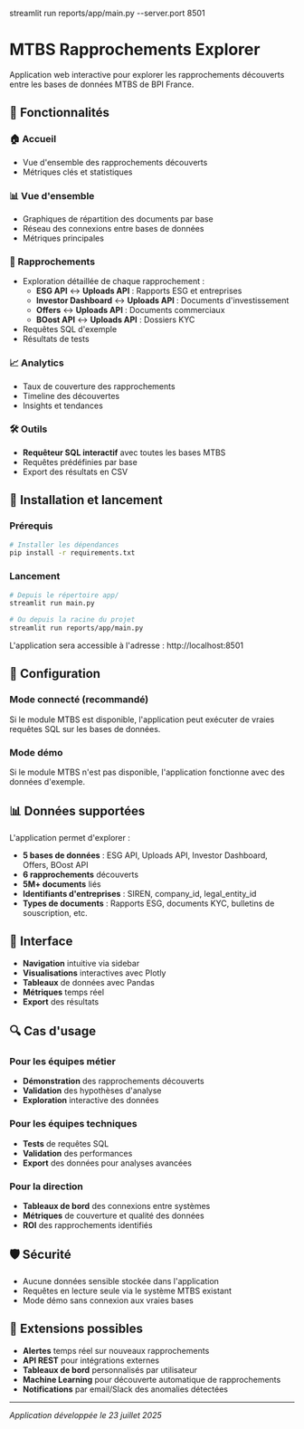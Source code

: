 streamlit run reports/app/main.py --server.port 8501

# MTBS Rapprochements Explorer

Application web interactive pour explorer les rapprochements découverts entre les bases de données MTBS de BPI France.

## 🎯 Fonctionnalités

### 🏠 Accueil
- Vue d'ensemble des rapprochements découverts
- Métriques clés et statistiques

### 📊 Vue d'ensemble  
- Graphiques de répartition des documents par base
- Réseau des connexions entre bases de données
- Métriques principales

### 🔗 Rapprochements
- Exploration détaillée de chaque rapprochement :
  - **ESG API** ↔ **Uploads API** : Rapports ESG et entreprises
  - **Investor Dashboard** ↔ **Uploads API** : Documents d'investissement  
  - **Offers** ↔ **Uploads API** : Documents commerciaux
  - **BOost API** ↔ **Uploads API** : Dossiers KYC
- Requêtes SQL d'exemple
- Résultats de tests

### 📈 Analytics
- Taux de couverture des rapprochements
- Timeline des découvertes
- Insights et tendances

### 🛠️ Outils
- **Requêteur SQL interactif** avec toutes les bases MTBS
- Requêtes prédéfinies par base
- Export des résultats en CSV

## 🚀 Installation et lancement

### Prérequis
```bash
# Installer les dépendances
pip install -r requirements.txt
```

### Lancement
```bash
# Depuis le répertoire app/
streamlit run main.py

# Ou depuis la racine du projet
streamlit run reports/app/main.py
```

L'application sera accessible à l'adresse : http://localhost:8501

## 🔧 Configuration

### Mode connecté (recommandé)
Si le module MTBS est disponible, l'application peut exécuter de vraies requêtes SQL sur les bases de données.

### Mode démo
Si le module MTBS n'est pas disponible, l'application fonctionne avec des données d'exemple.

## 📊 Données supportées

L'application permet d'explorer :

- **5 bases de données** : ESG API, Uploads API, Investor Dashboard, Offers, BOost API
- **6 rapprochements** découverts
- **5M+ documents** liés
- **Identifiants d'entreprises** : SIREN, company_id, legal_entity_id
- **Types de documents** : Rapports ESG, documents KYC, bulletins de souscription, etc.

## 🎨 Interface

- **Navigation** intuitive via sidebar
- **Visualisations** interactives avec Plotly
- **Tableaux** de données avec Pandas
- **Métriques** temps réel
- **Export** des résultats

## 🔍 Cas d'usage

### Pour les équipes métier
- **Démonstration** des rapprochements découverts
- **Validation** des hypothèses d'analyse
- **Exploration** interactive des données

### Pour les équipes techniques
- **Tests** de requêtes SQL
- **Validation** des performances
- **Export** des données pour analyses avancées

### Pour la direction
- **Tableaux de bord** des connexions entre systèmes
- **Métriques** de couverture et qualité des données
- **ROI** des rapprochements identifiés

## 🛡️ Sécurité

- Aucune données sensible stockée dans l'application
- Requêtes en lecture seule via le système MTBS existant
- Mode démo sans connexion aux vraies bases

## 🔮 Extensions possibles

- **Alertes** temps réel sur nouveaux rapprochements
- **API REST** pour intégrations externes  
- **Tableaux de bord** personnalisés par utilisateur
- **Machine Learning** pour découverte automatique de rapprochements
- **Notifications** par email/Slack des anomalies détectées

---
*Application développée le 23 juillet 2025*
